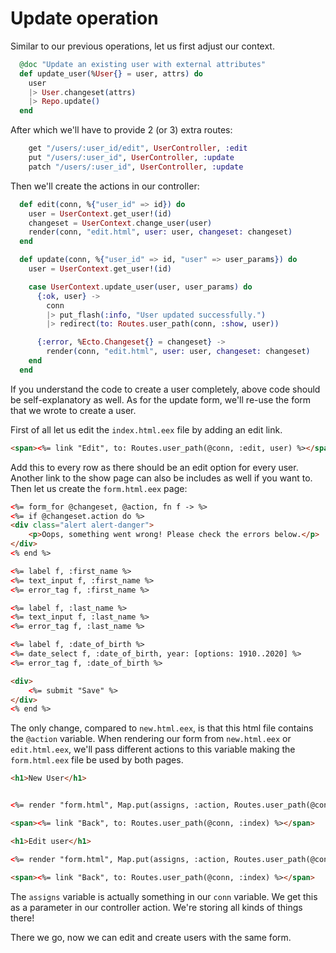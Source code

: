 # Update operation

Similar to our previous operations, let us first adjust our context.

```elixir
  @doc "Update an existing user with external attributes"
  def update_user(%User{} = user, attrs) do
    user
    |> User.changeset(attrs)
    |> Repo.update()
  end
```

After which we'll have to provide 2 (or 3) extra routes:

```elixir
    get "/users/:user_id/edit", UserController, :edit
    put "/users/:user_id", UserController, :update
    patch "/users/:user_id", UserController, :update
```

Then we'll create the actions in our controller:

```elixir
  def edit(conn, %{"user_id" => id}) do
    user = UserContext.get_user!(id)
    changeset = UserContext.change_user(user)
    render(conn, "edit.html", user: user, changeset: changeset)
  end

  def update(conn, %{"user_id" => id, "user" => user_params}) do
    user = UserContext.get_user!(id)

    case UserContext.update_user(user, user_params) do
      {:ok, user} ->
        conn
        |> put_flash(:info, "User updated successfully.")
        |> redirect(to: Routes.user_path(conn, :show, user))

      {:error, %Ecto.Changeset{} = changeset} ->
        render(conn, "edit.html", user: user, changeset: changeset)
    end
  end
```

If you understand the code to create a user completely, above code should be self-explanatory as well. As for the update form, we'll re-use the form that we wrote to create a user.

First of all let us edit the `index.html.eex` file by adding an edit link.

```html
<span><%= link "Edit", to: Routes.user_path(@conn, :edit, user) %></span>
```

Add this to every row as there should be an edit option for every user. Another link to the show page can also be includes as well if you want to. Then let us create the `form.html.eex` page:

```html
<%= form_for @changeset, @action, fn f -> %>
<%= if @changeset.action do %>
<div class="alert alert-danger">
    <p>Oops, something went wrong! Please check the errors below.</p>
</div>
<% end %>

<%= label f, :first_name %>
<%= text_input f, :first_name %>
<%= error_tag f, :first_name %>

<%= label f, :last_name %>
<%= text_input f, :last_name %>
<%= error_tag f, :last_name %>

<%= label f, :date_of_birth %>
<%= date_select f, :date_of_birth, year: [options: 1910..2020] %>
<%= error_tag f, :date_of_birth %>

<div>
    <%= submit "Save" %>
</div>
<% end %>
```
The only change, compared to `new.html.eex`, is that this html file contains the `@action` variable. When rendering our form from `new.html.eex` or `edit.html.eex`, we'll pass different actions to this variable making the `form.html.eex` file be used by both pages.

```html
<h1>New User</h1>


<%= render "form.html", Map.put(assigns, :action, Routes.user_path(@conn, :create)) %>

<span><%= link "Back", to: Routes.user_path(@conn, :index) %></span>
```

```html
<h1>Edit user</h1>

<%= render "form.html", Map.put(assigns, :action, Routes.user_path(@conn, :update, @user)) %>

<span><%= link "Back", to: Routes.user_path(@conn, :index) %></span>
```

The `assigns` variable is actually something in our `conn` variable. We get this as a parameter in our controller action. We're storing all kinds of things there!

There we go, now we can edit and create users with the same form. 
